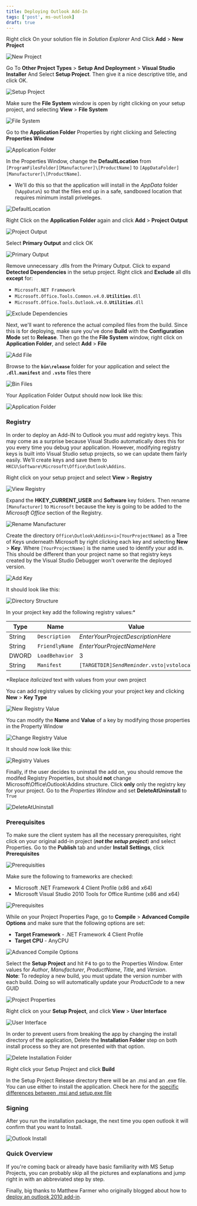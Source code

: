 ```yaml
---
title: Deploying Outlook Add-In
tags: ['post', ms-outlook]
draft: true
---
```


Right click On your solution file in *Solution Explorer* And Click **Add** > **New Project**

![New Project](https://i.imgur.com/8HMv5kB.png)

Go To **Other Project Types** > **Setup And Deployment** > **Visual Studio Installer** And Select **Setup Project**.  Then give it a nice descriptive title, and click OK.

![Setup Project](https://i.imgur.com/Jj3OezO.png)

Make sure the **File System** window is open by right clicking on your setup project, and selecting **View** > **File System**

![File System](https://i.imgur.com/ladNaw4.png)

Go to the **Application Folder** Properties by right clicking and Selecting **Properties Window**

![Application Folder](https://i.imgur.com/RnF7jhk.png)

In the Properties Window, change the **DefaultLocation** from `[ProgramFilesFolder][Manufacturer]\[ProductName]` to `[AppDataFolder][Manufacturer]\[ProductName]`.  

* We'll do this so that the application will install in the *AppData* folder (`%AppData%`) so that the files end up in a safe, sandboxed location that requires minimum install priveleges.

![DefaultLocation](https://i.imgur.com/9egzLk7.png)

Right Click on the **Application Folder** again and click **Add** > **Project Output**

![Project Output](https://i.imgur.com/ldgfFD0.png)

Select **Primary Output** and click OK

![Primary Output](https://i.imgur.com/Vg5fvOa.png)

Remove unnecessary .dlls from the Primary Output.  Click to expand **Detected Dependencies** in the setup project. Right click and **Exclude** all dlls **except** for:

* `Microsoft.NET Framework`
* <code>Microsoft.Office.Tools.Common.v4.0.<b>Utilities</b>.dll</code>
* <code>Microsoft.Office.Tools.Outlook.v4.0.<b>Utilities</b>.dll</code>

![Exclude Dependencies](https://i.imgur.com/Sry98XC.png)

Next, we'll want to reference the actual compiled files from the build.  Since this is for deploying, make sure you've done **Build** with the **Configuration Mode** set to **Release**.  Then go the the **File System** window, right click on **Application Folder**, and select **Add** >  **File**

![Add File](https://i.imgur.com/IQiI5R1.png)

Browse to the **`bin\release`** folder for your application and select the **`.dll.manifest`** and **`.vsto`** files there

![Bin Files](https://i.imgur.com/lnvkq8q.png)

Your Application Folder Output should now look like this:

![Application Folder](https://i.imgur.com/mcQhm4m.png)

### Registry

In order to deploy an Add-IN to Outlook you *must* add registry keys.  This may come as a surprise because Visual Studio automatically does this for you every time you debug your application. However, modifying registry keys is built into Visual Studio setup projects, so we can update them fairly easily.  We'll create keys and save them to `HKCU\Software\Microsoft\Office\Outlook\Addins`.

Right click on your setup project and select **View** > **Registry**

![View Registry](https://i.imgur.com/eGmTvS8.png)

Expand the **HKEY_CURRENT_USER** and **Software** key folders. Then rename `[Manufacturer]` to `Microsoft` because the key is going to be added to the *Microsoft Office* section of the Registry.

![Rename Manufacturer](https://i.imgur.com/zpQaYSw.png)

Create the directory <code>Office\Outlook\Addins\<i>[YourProjectName]</i></code> as a Tree of Keys underneath Microsoft by right clicking each key and selecting **New** > **Key**.  Where `[YourProjectName]` is the name used to identify your add in.  This should be different than your project name so that registry keys created by the Visual Studio Debugger won't overwrite the deployed version.

![Add Key](https://i.imgur.com/f1UFDgI.png)

It should look like this:

![Directory Structure](https://i.imgur.com/VlZSdDa.png)

In your project key add the following registry values:*

Type   | Name           | Value
-------|----------------|-------
String | `Description`  | *EnterYourProjectDescriptionHere*
String | `FriendlyName` | *EnterYourProjectNameHere*
DWORD  | `LoadBehavior` | 3
String | `Manifest`     | <code>[TARGETDIR]<i>SendReminder</i>.vsto&#124;vstolocal</code>

*Replace _italicized_ text with values from your own project

You can add registry values by clicking your your project key and clicking **New** > **Key Type**

![New Registry Value](https://i.imgur.com/tq4J3zp.png)

You can modify the **Name** and **Value** of a key by modifying those properties in the Property Window

![Change Registry Value](https://i.imgur.com/SFEKUGZ.png)

It should now look like this:

![Registry Values](https://i.imgur.com/CFgRfJf.png)

Finally, if the user decides to uninstall the add on, you should remove the modifed Registry Properties, but should **not** change Microsoft\Office\Outlook\Addins structure.  Click **only** only the registry key for your project.  Go to the *Properties Window* and set **DeleteAtUninstall** to `True`

![DeleteAtUninstall](https://i.imgur.com/YMbNVgf.png)

### Prerequisites

To make sure the client system has all the necessary prerequisites, right click on your original add-in project (***not the setup project***) and select Properties.  Go to the **Publish** tab and under **Install Settings**, click **Prerequisites**

![Prerequisities](https://i.imgur.com/A302sVr.png)

Make sure the following to frameworks are checked:

* Microsoft .NET Framework 4 Client Profile (x86 and x64)
* Microsoft Visual Studio 2010 Tools for Office Runtime (x86 and x64)

![Prerequisites](https://i.imgur.com/fYVOjIC.png)

While on your Project Properties Page, go to **Compile** > **Advanced Compile Options** and make sure that the following options are set:

* **Target Framework** - .NET Framework 4 Client Profile
* **Target CPU** - AnyCPU

![Advanced Compile Options](https://i.imgur.com/shIcU5O.png)

Select the **Setup Project** and hit <kbd>F4</kbd> to go to the Properties Window.  Enter values for *Author*, *Manufacturer*, *ProductName*, *Title*, and *Version*.  
**Note**: To redeploy a new build, you must update the version number with each build. Doing so will automatically update your *ProductCode* to a new GUID

![Project Properties](https://i.imgur.com/HZxOToO.png)

Right click on your **Setup Project**, and click **View** > **User Interface**

![User Interface](https://i.imgur.com/AIHfuXT.png)

In order to prevent users from breaking the app by changing the install directory of the application, Delete the **Installation Folder** step on both install process so they are not presented with that option.

![Delete Installation Folder](https://i.imgur.com/3MuJKzf.png)

Right click your Setup Project and click **Build**

In the Setup Project Release directory there will be an .msi and an .exe file.  You can use either to install the application.  Check here for the [specific differences between .msi and setup.exe file][MSI VS EXE]

### Signing

[MSI VS EXE]: http://stackoverflow.com/a/1925819/1366033

After you run the installation package, the next time you open outlook it will confirm that you want to Install.

![Outlook Install](https://i.imgur.com/6IqlNAb.png)

### Quick Overview

If you're coming back or already have basic familiarity with MS Setup Projects, you can probably skip all the pictures and explanations and jump right in with an abbreviated step by step.



Finally, big thanks to Matthew Farmer who originally blogged about how to [deploy an outlook 2010 add-in][DeployOutlookBlog].

[DeployOutlookBlog]: http://blogs.msdn.com/b/mcsuksoldev/archive/2010/10/01/building-and-deploying-an-outlook-2010-add-in-part-2-of-2.aspx
